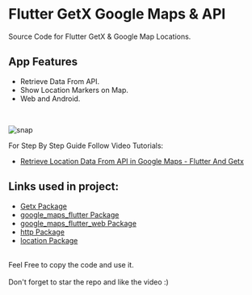 # Flutter GetX Google Maps & API

Source Code for Flutter GetX & Google Map Locations.<br>

## App Features
- Retrieve Data From API.<br>
- Show Location Markers on Map.<br>
- Web and Android.<br>
<br>


![snap](https://user-images.githubusercontent.com/41961773/203845443-8b70c142-76f3-4695-a756-75111faadce4.png)


For Step By Step Guide Follow Video Tutorials:
- [Retrieve Location Data From API in Google Maps - Flutter And Getx](https://bit.ly/3AHgiGk)

## Links used in project:

- [Getx Package](https://bit.ly/3SobWuW)
- [google_maps_flutter Package](http://bit.ly/2Vu1SYC)
- [google_maps_flutter_web Package](https://pub.dev/packages/google_maps_flutter_web)
- [http Package](https://pub.dev/packages/http)
- [location Package](https://pub.dev/packages/location)
<br><br>

Feel Free to copy the code and use it.<br><br>
Don't forget to star the repo and like the video :)
